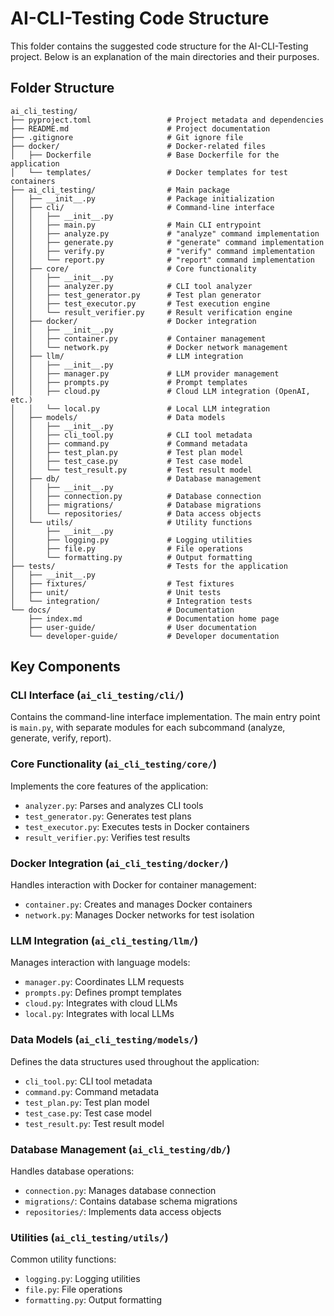 # AI-CLI-Testing Code Structure

This folder contains the suggested code structure for the AI-CLI-Testing project. Below is an explanation of the main directories and their purposes.

## Folder Structure

```
ai_cli_testing/
├── pyproject.toml                 # Project metadata and dependencies
├── README.md                      # Project documentation
├── .gitignore                     # Git ignore file
├── docker/                        # Docker-related files
│   ├── Dockerfile                 # Base Dockerfile for the application
│   └── templates/                 # Docker templates for test containers
├── ai_cli_testing/                # Main package
│   ├── __init__.py                # Package initialization
│   ├── cli/                       # Command-line interface
│   │   ├── __init__.py
│   │   ├── main.py                # Main CLI entrypoint
│   │   ├── analyze.py             # "analyze" command implementation
│   │   ├── generate.py            # "generate" command implementation
│   │   ├── verify.py              # "verify" command implementation
│   │   └── report.py              # "report" command implementation
│   ├── core/                      # Core functionality
│   │   ├── __init__.py
│   │   ├── analyzer.py            # CLI tool analyzer
│   │   ├── test_generator.py      # Test plan generator
│   │   ├── test_executor.py       # Test execution engine
│   │   └── result_verifier.py     # Result verification engine
│   ├── docker/                    # Docker integration
│   │   ├── __init__.py
│   │   ├── container.py           # Container management
│   │   └── network.py             # Docker network management
│   ├── llm/                       # LLM integration
│   │   ├── __init__.py
│   │   ├── manager.py             # LLM provider management
│   │   ├── prompts.py             # Prompt templates
│   │   ├── cloud.py               # Cloud LLM integration (OpenAI, etc.)
│   │   └── local.py               # Local LLM integration
│   ├── models/                    # Data models
│   │   ├── __init__.py
│   │   ├── cli_tool.py            # CLI tool metadata
│   │   ├── command.py             # Command metadata
│   │   ├── test_plan.py           # Test plan model
│   │   ├── test_case.py           # Test case model
│   │   └── test_result.py         # Test result model
│   ├── db/                        # Database management
│   │   ├── __init__.py
│   │   ├── connection.py          # Database connection
│   │   ├── migrations/            # Database migrations
│   │   └── repositories/          # Data access objects
│   └── utils/                     # Utility functions
│       ├── __init__.py
│       ├── logging.py             # Logging utilities
│       ├── file.py                # File operations
│       └── formatting.py          # Output formatting
├── tests/                         # Tests for the application
│   ├── __init__.py
│   ├── fixtures/                  # Test fixtures
│   ├── unit/                      # Unit tests
│   └── integration/               # Integration tests
└── docs/                          # Documentation
    ├── index.md                   # Documentation home page
    ├── user-guide/                # User documentation
    └── developer-guide/           # Developer documentation
```

## Key Components

### CLI Interface (`ai_cli_testing/cli/`)
Contains the command-line interface implementation. The main entry point is `main.py`, with separate modules for each subcommand (analyze, generate, verify, report).

### Core Functionality (`ai_cli_testing/core/`)
Implements the core features of the application:
- `analyzer.py`: Parses and analyzes CLI tools
- `test_generator.py`: Generates test plans
- `test_executor.py`: Executes tests in Docker containers
- `result_verifier.py`: Verifies test results

### Docker Integration (`ai_cli_testing/docker/`)
Handles interaction with Docker for container management:
- `container.py`: Creates and manages Docker containers
- `network.py`: Manages Docker networks for test isolation

### LLM Integration (`ai_cli_testing/llm/`)
Manages interaction with language models:
- `manager.py`: Coordinates LLM requests
- `prompts.py`: Defines prompt templates
- `cloud.py`: Integrates with cloud LLMs
- `local.py`: Integrates with local LLMs

### Data Models (`ai_cli_testing/models/`)
Defines the data structures used throughout the application:
- `cli_tool.py`: CLI tool metadata
- `command.py`: Command metadata
- `test_plan.py`: Test plan model
- `test_case.py`: Test case model
- `test_result.py`: Test result model

### Database Management (`ai_cli_testing/db/`)
Handles database operations:
- `connection.py`: Manages database connection
- `migrations/`: Contains database schema migrations
- `repositories/`: Implements data access objects

### Utilities (`ai_cli_testing/utils/`)
Common utility functions:
- `logging.py`: Logging utilities
- `file.py`: File operations
- `formatting.py`: Output formatting
